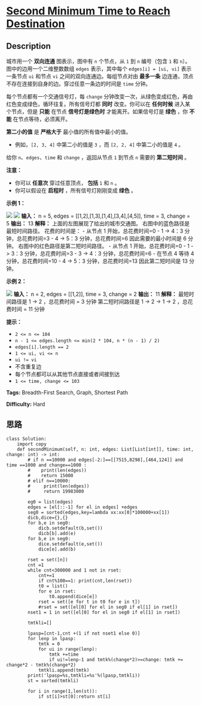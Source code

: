 # [Second Minimum Time to Reach Destination][title]

## Description

城市用一个 **双向连通** 图表示，图中有 `n` 个节点，从 `1` 到 `n` 编号（包含 `1` 和 `n`）。图中的边用一个二维整数数组
`edges` 表示，其中每个 `edges[i] = [ui, vi]` 表示一条节点 `ui` 和节点 `vi` 之间的双向连通边。每组节点对由
**最多一条** 边连通，顶点不存在连接到自身的边。穿过任意一条边的时间是 `time` 分钟。

每个节点都有一个交通信号灯，每 `change` 分钟改变一次，从绿色变成红色，再由红色变成绿色，循环往复。所有信号灯都  **同时** 改变。你可以在
**任何时候** 进入某个节点，但是 **只能** 在节点  **信号灯是绿色时** 才能离开。如果信号灯是  **绿色** ，你 **不能**
在节点等待，必须离开。

**第二小的值** 是  **严格大于** 最小值的所有值中最小的值。

  * 例如，`[2, 3, 4]` 中第二小的值是 `3` ，而 `[2, 2, 4]` 中第二小的值是 `4` 。

给你 `n`、`edges`、`time` 和 `change` ，返回从节点 `1` 到节点 `n` 需要的 **第二短时间** 。

**注意：**

  * 你可以 **任意次** 穿过任意顶点， **包括** `1` 和 `n` 。
  * 你可以假设在 **启程时** ，所有信号灯刚刚变成 **绿色** 。



**示例 1：**

![](https://assets.leetcode.com/uploads/2021/09/29/e1.png)
![](https://assets.leetcode.com/uploads/2021/09/29/e2.png)
            **输入：** n = 5, edges = [[1,2],[1,3],[1,4],[3,4],[4,5]], time = 3, change = 5    **输出：** 13    **解释：**    上面的左图展现了给出的城市交通图。    右图中的蓝色路径是最短时间路径。    花费的时间是：    - 从节点 1 开始，总花费时间=0    - 1 -> 4：3 分钟，总花费时间=3    - 4 -> 5：3 分钟，总花费时间=6    因此需要的最小时间是 6 分钟。        右图中的红色路径是第二短时间路径。    - 从节点 1 开始，总花费时间=0    - 1 -> 3：3 分钟，总花费时间=3    - 3 -> 4：3 分钟，总花费时间=6    - 在节点 4 等待 4 分钟，总花费时间=10    - 4 -> 5：3 分钟，总花费时间=13    因此第二短时间是 13 分钟。          

**示例 2：**

![](https://assets.leetcode.com/uploads/2021/09/29/eg2.png)
            **输入：** n = 2, edges = [[1,2]], time = 3, change = 2    **输出：** 11    **解释：**    最短时间路径是 1 -> 2 ，总花费时间 = 3 分钟    第二短时间路径是 1 -> 2 -> 1 -> 2 ，总花费时间 = 11 分钟



**提示：**

  * `2 <= n <= 104`
  * `n - 1 <= edges.length <= min(2 * 104, n * (n - 1) / 2)`
  * `edges[i].length == 2`
  * `1 <= ui, vi <= n`
  * `ui != vi`
  * 不含重复边
  * 每个节点都可以从其他节点直接或者间接到达
  * `1 <= time, change <= 103`


**Tags:** Breadth-First Search, Graph, Shortest Path

**Difficulty:** Hard

## 思路

``` python3
class Solution:
    import copy
    def secondMinimum(self, n: int, edges: List[List[int]], time: int, change: int) -> int:
        # if n ==10000 and edges[-2:]==[[7515,8298],[464,124]] and time ==1000 and change==1000 : 
        #    print(len(edges))
        #    return 15000
        # elif n==10000: 
        #     print(len(edges))
        #     return 19983000
            
        eg0 = list(edges)
        edges = [el[::-1] for el in edges] +edges
        seg0 = sorted(edges,key=lambda xx:xx[0]*100000+xx[1])
        dicb,dice={},{}
        for b,e in seg0:
            dicb.setdefault(b,set())
            dicb[b].add(e)
        for b,e in seg0:
            dice.setdefault(e,set())
            dice[e].add(b)    

        rset = set([n])
        cnt =1
        while cnt<300000 and 1 not in rset:
            cnt+=1
            if cnt%100==1: print(cnt,len(rset))
            t0 = list()
            for e in rset:
                t0.append(dice[e])
            rset = set([e for t in t0 for e in t])
            #rset = set([el[0] for el in seg0 if el[1] in rset])
        nset1 = 1 in set([el[0] for el in seg0 if el[1] in rset])

        tmtkli=[]

        lpasp=[cnt-1,cnt +(1 if not nset1 else 0)]
        for lenp in lpasp:
            tmtk = 0
            for ui in range(lenp):
                tmtk +=time
                if ui!=lenp-1 and tmtk%(change*2)>=change: tmtk += change*2 - tmtk%(change*2)
            tmtkli.append(tmtk)
        print('lpasp=%s,tmtkli=%s'%(lpasp,tmtkli))
        st = sorted(tmtkli)

        for i in range(1,len(st)):
            if st[i]>st[0]:return st[i]
```

[title]: https://leetcode-cn.com/problems/second-minimum-time-to-reach-destination

